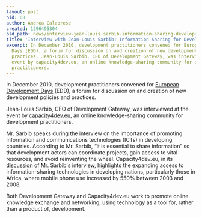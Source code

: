 ```yaml
---
layout: post
nid: 68
author: Andrea Calabrese
created: 1296495304
old_path: news/interview-jean-louis-sarbib-information-sharing-development
title: 'Interview with Jean-Louis Sarbib: Information-Sharing for Development'
excerpt: In December 2010, development practitioners convened for European Development
  Days (EDD), a forum for discussion on and creation of new development policies and
  practices. Jean-Louis Sarbib, CEO of Development Gateway, was interviewed at the
  event by capacity4dev.eu, an online knowledge-sharing community for development
  practitioners.
---
```


In December 2010, development practitioners convened for [European Development Days](http://www.eudevdays.eu/ "European Development Days") (EDD), a forum for discussion on and creation of new development policies and practices.

Jean-Louis Sarbib, CEO of Development Gateway, was interviewed at the event by [capacity4dev.eu](http://capacity4dev.ec.europa.eu/ "Capacity4Dev"), an online knowledge-sharing community for development practitioners.

Mr. Sarbib speaks during the interview on the importance of promoting information and communications technologies (ICTs) in developing countries. According to Mr. Sarbib, “it is essential to share information” so that development actors can coordinate projects, gain access to vital resources, and avoid reinventing the wheel. Capacity4dev.eu, in its [discussion](http://capacity4dev.ec.europa.eu/article/digital-advances-make-information-sharing-indispensible-component-development "Capacity4Dev") of Mr. Sarbib's interview, highlights the expanding access to information-sharing technologies in developing nations, particularly those in Africa, where mobile phone use increased by 550% between 2003 and 2008.

Both Development Gateway and Capacity4dev.eu work to promote online knowledge exchange and networking, using technology as a tool for, rather than a product of, development.
